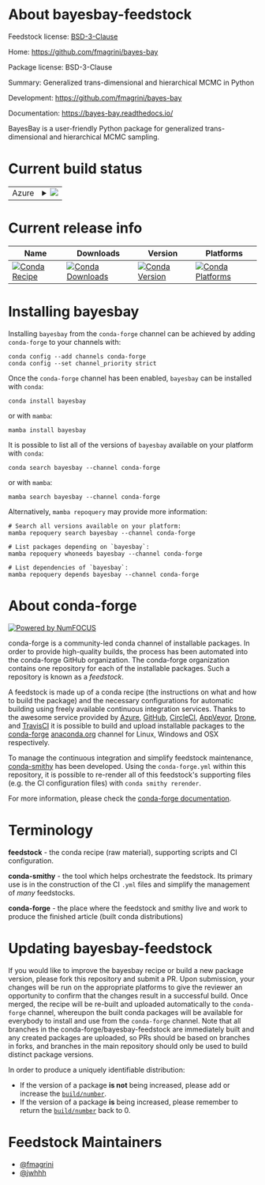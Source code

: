 About bayesbay-feedstock
========================

Feedstock license: [BSD-3-Clause](https://github.com/conda-forge/bayesbay-feedstock/blob/main/LICENSE.txt)

Home: https://github.com/fmagrini/bayes-bay

Package license: BSD-3-Clause

Summary: Generalized trans-dimensional and hierarchical MCMC in Python

Development: https://github.com/fmagrini/bayes-bay

Documentation: https://bayes-bay.readthedocs.io/

BayesBay is a user-friendly Python package for generalized trans-dimensional and hierarchical MCMC sampling.


Current build status
====================


<table>
    
  <tr>
    <td>Azure</td>
    <td>
      <details>
        <summary>
          <a href="https://dev.azure.com/conda-forge/feedstock-builds/_build/latest?definitionId=22475&branchName=main">
            <img src="https://dev.azure.com/conda-forge/feedstock-builds/_apis/build/status/bayesbay-feedstock?branchName=main">
          </a>
        </summary>
        <table>
          <thead><tr><th>Variant</th><th>Status</th></tr></thead>
          <tbody><tr>
              <td>linux_64_python3.10.____cpython</td>
              <td>
                <a href="https://dev.azure.com/conda-forge/feedstock-builds/_build/latest?definitionId=22475&branchName=main">
                  <img src="https://dev.azure.com/conda-forge/feedstock-builds/_apis/build/status/bayesbay-feedstock?branchName=main&jobName=linux&configuration=linux%20linux_64_python3.10.____cpython" alt="variant">
                </a>
              </td>
            </tr><tr>
              <td>linux_64_python3.11.____cpython</td>
              <td>
                <a href="https://dev.azure.com/conda-forge/feedstock-builds/_build/latest?definitionId=22475&branchName=main">
                  <img src="https://dev.azure.com/conda-forge/feedstock-builds/_apis/build/status/bayesbay-feedstock?branchName=main&jobName=linux&configuration=linux%20linux_64_python3.11.____cpython" alt="variant">
                </a>
              </td>
            </tr><tr>
              <td>linux_64_python3.12.____cpython</td>
              <td>
                <a href="https://dev.azure.com/conda-forge/feedstock-builds/_build/latest?definitionId=22475&branchName=main">
                  <img src="https://dev.azure.com/conda-forge/feedstock-builds/_apis/build/status/bayesbay-feedstock?branchName=main&jobName=linux&configuration=linux%20linux_64_python3.12.____cpython" alt="variant">
                </a>
              </td>
            </tr><tr>
              <td>linux_64_python3.13.____cp313</td>
              <td>
                <a href="https://dev.azure.com/conda-forge/feedstock-builds/_build/latest?definitionId=22475&branchName=main">
                  <img src="https://dev.azure.com/conda-forge/feedstock-builds/_apis/build/status/bayesbay-feedstock?branchName=main&jobName=linux&configuration=linux%20linux_64_python3.13.____cp313" alt="variant">
                </a>
              </td>
            </tr><tr>
              <td>linux_64_python3.14.____cp314</td>
              <td>
                <a href="https://dev.azure.com/conda-forge/feedstock-builds/_build/latest?definitionId=22475&branchName=main">
                  <img src="https://dev.azure.com/conda-forge/feedstock-builds/_apis/build/status/bayesbay-feedstock?branchName=main&jobName=linux&configuration=linux%20linux_64_python3.14.____cp314" alt="variant">
                </a>
              </td>
            </tr><tr>
              <td>osx_64_python3.10.____cpython</td>
              <td>
                <a href="https://dev.azure.com/conda-forge/feedstock-builds/_build/latest?definitionId=22475&branchName=main">
                  <img src="https://dev.azure.com/conda-forge/feedstock-builds/_apis/build/status/bayesbay-feedstock?branchName=main&jobName=osx&configuration=osx%20osx_64_python3.10.____cpython" alt="variant">
                </a>
              </td>
            </tr><tr>
              <td>osx_64_python3.11.____cpython</td>
              <td>
                <a href="https://dev.azure.com/conda-forge/feedstock-builds/_build/latest?definitionId=22475&branchName=main">
                  <img src="https://dev.azure.com/conda-forge/feedstock-builds/_apis/build/status/bayesbay-feedstock?branchName=main&jobName=osx&configuration=osx%20osx_64_python3.11.____cpython" alt="variant">
                </a>
              </td>
            </tr><tr>
              <td>osx_64_python3.12.____cpython</td>
              <td>
                <a href="https://dev.azure.com/conda-forge/feedstock-builds/_build/latest?definitionId=22475&branchName=main">
                  <img src="https://dev.azure.com/conda-forge/feedstock-builds/_apis/build/status/bayesbay-feedstock?branchName=main&jobName=osx&configuration=osx%20osx_64_python3.12.____cpython" alt="variant">
                </a>
              </td>
            </tr><tr>
              <td>osx_64_python3.13.____cp313</td>
              <td>
                <a href="https://dev.azure.com/conda-forge/feedstock-builds/_build/latest?definitionId=22475&branchName=main">
                  <img src="https://dev.azure.com/conda-forge/feedstock-builds/_apis/build/status/bayesbay-feedstock?branchName=main&jobName=osx&configuration=osx%20osx_64_python3.13.____cp313" alt="variant">
                </a>
              </td>
            </tr><tr>
              <td>osx_64_python3.14.____cp314</td>
              <td>
                <a href="https://dev.azure.com/conda-forge/feedstock-builds/_build/latest?definitionId=22475&branchName=main">
                  <img src="https://dev.azure.com/conda-forge/feedstock-builds/_apis/build/status/bayesbay-feedstock?branchName=main&jobName=osx&configuration=osx%20osx_64_python3.14.____cp314" alt="variant">
                </a>
              </td>
            </tr><tr>
              <td>win_64_python3.10.____cpython</td>
              <td>
                <a href="https://dev.azure.com/conda-forge/feedstock-builds/_build/latest?definitionId=22475&branchName=main">
                  <img src="https://dev.azure.com/conda-forge/feedstock-builds/_apis/build/status/bayesbay-feedstock?branchName=main&jobName=win&configuration=win%20win_64_python3.10.____cpython" alt="variant">
                </a>
              </td>
            </tr><tr>
              <td>win_64_python3.11.____cpython</td>
              <td>
                <a href="https://dev.azure.com/conda-forge/feedstock-builds/_build/latest?definitionId=22475&branchName=main">
                  <img src="https://dev.azure.com/conda-forge/feedstock-builds/_apis/build/status/bayesbay-feedstock?branchName=main&jobName=win&configuration=win%20win_64_python3.11.____cpython" alt="variant">
                </a>
              </td>
            </tr><tr>
              <td>win_64_python3.12.____cpython</td>
              <td>
                <a href="https://dev.azure.com/conda-forge/feedstock-builds/_build/latest?definitionId=22475&branchName=main">
                  <img src="https://dev.azure.com/conda-forge/feedstock-builds/_apis/build/status/bayesbay-feedstock?branchName=main&jobName=win&configuration=win%20win_64_python3.12.____cpython" alt="variant">
                </a>
              </td>
            </tr><tr>
              <td>win_64_python3.13.____cp313</td>
              <td>
                <a href="https://dev.azure.com/conda-forge/feedstock-builds/_build/latest?definitionId=22475&branchName=main">
                  <img src="https://dev.azure.com/conda-forge/feedstock-builds/_apis/build/status/bayesbay-feedstock?branchName=main&jobName=win&configuration=win%20win_64_python3.13.____cp313" alt="variant">
                </a>
              </td>
            </tr><tr>
              <td>win_64_python3.14.____cp314</td>
              <td>
                <a href="https://dev.azure.com/conda-forge/feedstock-builds/_build/latest?definitionId=22475&branchName=main">
                  <img src="https://dev.azure.com/conda-forge/feedstock-builds/_apis/build/status/bayesbay-feedstock?branchName=main&jobName=win&configuration=win%20win_64_python3.14.____cp314" alt="variant">
                </a>
              </td>
            </tr>
          </tbody>
        </table>
      </details>
    </td>
  </tr>
</table>

Current release info
====================

| Name | Downloads | Version | Platforms |
| --- | --- | --- | --- |
| [![Conda Recipe](https://img.shields.io/badge/recipe-bayesbay-green.svg)](https://anaconda.org/conda-forge/bayesbay) | [![Conda Downloads](https://img.shields.io/conda/dn/conda-forge/bayesbay.svg)](https://anaconda.org/conda-forge/bayesbay) | [![Conda Version](https://img.shields.io/conda/vn/conda-forge/bayesbay.svg)](https://anaconda.org/conda-forge/bayesbay) | [![Conda Platforms](https://img.shields.io/conda/pn/conda-forge/bayesbay.svg)](https://anaconda.org/conda-forge/bayesbay) |

Installing bayesbay
===================

Installing `bayesbay` from the `conda-forge` channel can be achieved by adding `conda-forge` to your channels with:

```
conda config --add channels conda-forge
conda config --set channel_priority strict
```

Once the `conda-forge` channel has been enabled, `bayesbay` can be installed with `conda`:

```
conda install bayesbay
```

or with `mamba`:

```
mamba install bayesbay
```

It is possible to list all of the versions of `bayesbay` available on your platform with `conda`:

```
conda search bayesbay --channel conda-forge
```

or with `mamba`:

```
mamba search bayesbay --channel conda-forge
```

Alternatively, `mamba repoquery` may provide more information:

```
# Search all versions available on your platform:
mamba repoquery search bayesbay --channel conda-forge

# List packages depending on `bayesbay`:
mamba repoquery whoneeds bayesbay --channel conda-forge

# List dependencies of `bayesbay`:
mamba repoquery depends bayesbay --channel conda-forge
```


About conda-forge
=================

[![Powered by
NumFOCUS](https://img.shields.io/badge/powered%20by-NumFOCUS-orange.svg?style=flat&colorA=E1523D&colorB=007D8A)](https://numfocus.org)

conda-forge is a community-led conda channel of installable packages.
In order to provide high-quality builds, the process has been automated into the
conda-forge GitHub organization. The conda-forge organization contains one repository
for each of the installable packages. Such a repository is known as a *feedstock*.

A feedstock is made up of a conda recipe (the instructions on what and how to build
the package) and the necessary configurations for automatic building using freely
available continuous integration services. Thanks to the awesome service provided by
[Azure](https://azure.microsoft.com/en-us/services/devops/), [GitHub](https://github.com/),
[CircleCI](https://circleci.com/), [AppVeyor](https://www.appveyor.com/),
[Drone](https://cloud.drone.io/welcome), and [TravisCI](https://travis-ci.com/)
it is possible to build and upload installable packages to the
[conda-forge](https://anaconda.org/conda-forge) [anaconda.org](https://anaconda.org/)
channel for Linux, Windows and OSX respectively.

To manage the continuous integration and simplify feedstock maintenance,
[conda-smithy](https://github.com/conda-forge/conda-smithy) has been developed.
Using the ``conda-forge.yml`` within this repository, it is possible to re-render all of
this feedstock's supporting files (e.g. the CI configuration files) with ``conda smithy rerender``.

For more information, please check the [conda-forge documentation](https://conda-forge.org/docs/).

Terminology
===========

**feedstock** - the conda recipe (raw material), supporting scripts and CI configuration.

**conda-smithy** - the tool which helps orchestrate the feedstock.
                   Its primary use is in the construction of the CI ``.yml`` files
                   and simplify the management of *many* feedstocks.

**conda-forge** - the place where the feedstock and smithy live and work to
                  produce the finished article (built conda distributions)


Updating bayesbay-feedstock
===========================

If you would like to improve the bayesbay recipe or build a new
package version, please fork this repository and submit a PR. Upon submission,
your changes will be run on the appropriate platforms to give the reviewer an
opportunity to confirm that the changes result in a successful build. Once
merged, the recipe will be re-built and uploaded automatically to the
`conda-forge` channel, whereupon the built conda packages will be available for
everybody to install and use from the `conda-forge` channel.
Note that all branches in the conda-forge/bayesbay-feedstock are
immediately built and any created packages are uploaded, so PRs should be based
on branches in forks, and branches in the main repository should only be used to
build distinct package versions.

In order to produce a uniquely identifiable distribution:
 * If the version of a package **is not** being increased, please add or increase
   the [``build/number``](https://docs.conda.io/projects/conda-build/en/latest/resources/define-metadata.html#build-number-and-string).
 * If the version of a package **is** being increased, please remember to return
   the [``build/number``](https://docs.conda.io/projects/conda-build/en/latest/resources/define-metadata.html#build-number-and-string)
   back to 0.

Feedstock Maintainers
=====================

* [@fmagrini](https://github.com/fmagrini/)
* [@jwhhh](https://github.com/jwhhh/)


